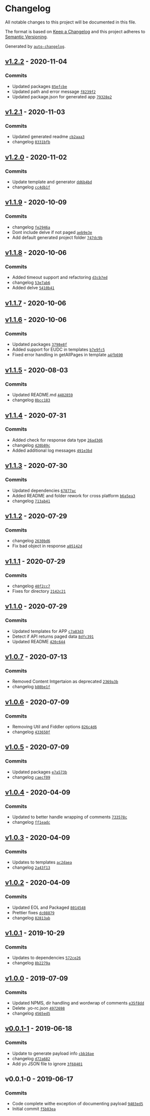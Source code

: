 # Changelog

All notable changes to this project will be documented in this file.

The format is based on [Keep a Changelog](https://keepachangelog.com/en/1.0.0/)
and this project adheres to [Semantic Versioning](https://semver.org/spec/v2.0.0.html).

Generated by [`auto-changelog`](https://github.com/CookPete/auto-changelog).

## [v1.2.2](https://github.com/martinholden-skillsoft/generator-percipio/compare/v1.2.1...v1.2.2) - 2020-11-04

### Commits

- Updated packages [`85efcbe`](https://github.com/martinholden-skillsoft/generator-percipio/commit/85efcbee400272ff6bd7050ff09b3fac1ead891f)
- Updated path and error message [`f8239f2`](https://github.com/martinholden-skillsoft/generator-percipio/commit/f8239f2f569920377965c538f54b56e5b2023295)
- Updated package.json for generated app [`79328e2`](https://github.com/martinholden-skillsoft/generator-percipio/commit/79328e2714c10a401e0ae522228b2fa52710b36c)

## [v1.2.1](https://github.com/martinholden-skillsoft/generator-percipio/compare/v1.2.0...v1.2.1) - 2020-11-03

### Commits

- Updated generated readme [`cb2aaa3`](https://github.com/martinholden-skillsoft/generator-percipio/commit/cb2aaa31c0826429b0f38c289448127de0fad485)
- changelog [`0331bfb`](https://github.com/martinholden-skillsoft/generator-percipio/commit/0331bfbffd7ac5eb845dc0fa539319d35d1cb471)

## [v1.2.0](https://github.com/martinholden-skillsoft/generator-percipio/compare/v1.1.9...v1.2.0) - 2020-11-02

### Commits

- Update template and generator [`dd6b4bd`](https://github.com/martinholden-skillsoft/generator-percipio/commit/dd6b4bdcb16c9f92de57efaa8d41f5f22de68f6f)
- changelog [`cc4db1f`](https://github.com/martinholden-skillsoft/generator-percipio/commit/cc4db1f4af0e847a84ff2b56faaa3a8e782e6e24)

## [v1.1.9](https://github.com/martinholden-skillsoft/generator-percipio/compare/v1.1.8...v1.1.9) - 2020-10-09

### Commits

- changelog [`fe2946a`](https://github.com/martinholden-skillsoft/generator-percipio/commit/fe2946af252d660fe9aa5fdca52bc8fb16d51173)
- Dont include delve if not paged [`aeb9e3e`](https://github.com/martinholden-skillsoft/generator-percipio/commit/aeb9e3ec2be6ccff27b410b3f39201ecf089f5cf)
- Add default generated project folder [`747dc9b`](https://github.com/martinholden-skillsoft/generator-percipio/commit/747dc9b53d18a2c3a74f8add6e992920aa35e28b)

## [v1.1.8](https://github.com/martinholden-skillsoft/generator-percipio/compare/v1.1.7...v1.1.8) - 2020-10-06

### Commits

- Added timeout support and refactoring [`d3cb7ed`](https://github.com/martinholden-skillsoft/generator-percipio/commit/d3cb7ed993f57d9a29247d0119ca522c88f97feb)
- changelog [`53e7ab6`](https://github.com/martinholden-skillsoft/generator-percipio/commit/53e7ab6d59c8182891c2c62f4df1ba1fc9e54597)
- Added delve [`5410b41`](https://github.com/martinholden-skillsoft/generator-percipio/commit/5410b413c9ad50b85ce790919400bda2ee15bb1b)

## [v1.1.7](https://github.com/martinholden-skillsoft/generator-percipio/compare/v1.1.6...v1.1.7) - 2020-10-06

## [v1.1.6](https://github.com/martinholden-skillsoft/generator-percipio/compare/v1.1.5...v1.1.6) - 2020-10-06

### Commits

- Updated packages [`3798e8f`](https://github.com/martinholden-skillsoft/generator-percipio/commit/3798e8ff4ebe92baa40ff30b93ef2877cc1326bc)
- Added support for EUDC in templates [`b7e9fc5`](https://github.com/martinholden-skillsoft/generator-percipio/commit/b7e9fc5fc9900a80a52507da41826a1a8b589e89)
- Fixed error handling in getAllPages in template [`a4fb690`](https://github.com/martinholden-skillsoft/generator-percipio/commit/a4fb6908fe36f5a60e47f42619b0f49bced07c9a)

## [v1.1.5](https://github.com/martinholden-skillsoft/generator-percipio/compare/v1.1.4...v1.1.5) - 2020-08-03

### Commits

- Updated README.md [`4482859`](https://github.com/martinholden-skillsoft/generator-percipio/commit/44828590dda4892a9db07fa57ddd68a9e309909c)
- changelog [`0bcc183`](https://github.com/martinholden-skillsoft/generator-percipio/commit/0bcc183c2074774f8d66ee75ce571905b2057b49)

## [v1.1.4](https://github.com/martinholden-skillsoft/generator-percipio/compare/v1.1.3...v1.1.4) - 2020-07-31

### Commits

- Added check for response data type [`26ad3d6`](https://github.com/martinholden-skillsoft/generator-percipio/commit/26ad3d6cc505f64b7a00a0035555ee5dcc90a2c1)
- changelog [`420b89c`](https://github.com/martinholden-skillsoft/generator-percipio/commit/420b89c4c19241f0e5f409f7cab9b36e2e4fbe9d)
- Added additional log messages [`491e3bd`](https://github.com/martinholden-skillsoft/generator-percipio/commit/491e3bd7c79c42d11dc205e6e1299cb49c534a54)

## [v1.1.3](https://github.com/martinholden-skillsoft/generator-percipio/compare/v1.1.2...v1.1.3) - 2020-07-30

### Commits

- Updated dependencies [`67877ac`](https://github.com/martinholden-skillsoft/generator-percipio/commit/67877acacde0434c22e2dd0aa5a986cc35e52ed5)
- Added README and folder rework for cross platform [`b6a5ea3`](https://github.com/martinholden-skillsoft/generator-percipio/commit/b6a5ea35964004aad23bae3610db29e78fdebf19)
- changelog [`713ab41`](https://github.com/martinholden-skillsoft/generator-percipio/commit/713ab4172869dd4dd0a78a8b4922a1494efe6aba)

## [v1.1.2](https://github.com/martinholden-skillsoft/generator-percipio/compare/v1.1.1...v1.1.2) - 2020-07-29

### Commits

- changelog [`2630bd6`](https://github.com/martinholden-skillsoft/generator-percipio/commit/2630bd653bf199af0ec7fa5835b8d42bebf39994)
- Fix bad object in response [`a05142d`](https://github.com/martinholden-skillsoft/generator-percipio/commit/a05142d41f894eb25fe88ee43f5e3acd7d95d786)

## [v1.1.1](https://github.com/martinholden-skillsoft/generator-percipio/compare/v1.1.0...v1.1.1) - 2020-07-29

### Commits

- changelog [`40f2cc7`](https://github.com/martinholden-skillsoft/generator-percipio/commit/40f2cc7c15b295fb874d832eaf279990cde7afa9)
- Fixes for directory [`2142c21`](https://github.com/martinholden-skillsoft/generator-percipio/commit/2142c2179519b6f666b79cfec18d9a343965d6a7)

## [v1.1.0](https://github.com/martinholden-skillsoft/generator-percipio/compare/v1.0.7...v1.1.0) - 2020-07-29

### Commits

- Updated templates for APP [`c7a83d3`](https://github.com/martinholden-skillsoft/generator-percipio/commit/c7a83d3d3ef8324dae57a7f8651fab1bd6bca128)
- Detect if API returns paged data [`8dfc391`](https://github.com/martinholden-skillsoft/generator-percipio/commit/8dfc39135890c504c3ac5abf01c0b2f7f09b8aef)
- Updated README [`420c644`](https://github.com/martinholden-skillsoft/generator-percipio/commit/420c6448d4baee303d8eedb78a6551089cbba1a8)

## [v1.0.7](https://github.com/martinholden-skillsoft/generator-percipio/compare/v1.0.6...v1.0.7) - 2020-07-13

### Commits

- Removed Content Intgertaion as deprecated [`2369a3b`](https://github.com/martinholden-skillsoft/generator-percipio/commit/2369a3b572ab016dfbcf75a7921bfd0a067787c4)
- changelog [`b80be1f`](https://github.com/martinholden-skillsoft/generator-percipio/commit/b80be1fabd85af61294c13ac5b53e3ecef1d34cb)

## [v1.0.6](https://github.com/martinholden-skillsoft/generator-percipio/compare/v1.0.5...v1.0.6) - 2020-07-09

### Commits

- Removing Util and Fiddler options [`826c4d6`](https://github.com/martinholden-skillsoft/generator-percipio/commit/826c4d6955c3d3ccbe1ef7616a73b6f3a7b6fbef)
- changelog [`433650f`](https://github.com/martinholden-skillsoft/generator-percipio/commit/433650f2045bf06366eebae664aac299ae5eed33)

## [v1.0.5](https://github.com/martinholden-skillsoft/generator-percipio/compare/v1.0.4...v1.0.5) - 2020-07-09

### Commits

- Updated packages [`e7a573b`](https://github.com/martinholden-skillsoft/generator-percipio/commit/e7a573ba5341d103e0dca2ef3a5c11fd6b926eab)
- changelog [`caecf09`](https://github.com/martinholden-skillsoft/generator-percipio/commit/caecf09328a6a911ec8307342cbbce6b9eff0939)

## [v1.0.4](https://github.com/martinholden-skillsoft/generator-percipio/compare/v1.0.3...v1.0.4) - 2020-04-09

### Commits

- Updated to better handle wrapping of comments [`733578c`](https://github.com/martinholden-skillsoft/generator-percipio/commit/733578c0bb0edc3891d8eef142e49715e9d05685)
- changelog [`ff1eadc`](https://github.com/martinholden-skillsoft/generator-percipio/commit/ff1eadc7c20ad3aa50a0e37256616226c4dc47c8)

## [v1.0.3](https://github.com/martinholden-skillsoft/generator-percipio/compare/v1.0.2...v1.0.3) - 2020-04-09

### Commits

- Updates to templates [`ac2daea`](https://github.com/martinholden-skillsoft/generator-percipio/commit/ac2daeab4bbce1a19c2755de6eb032bdbf8c44e8)
- changelog [`2a43f13`](https://github.com/martinholden-skillsoft/generator-percipio/commit/2a43f13122a340de47e72708e516b9bd6b05a658)

## [v1.0.2](https://github.com/martinholden-skillsoft/generator-percipio/compare/v1.0.1...v1.0.2) - 2020-04-09

### Commits

- Updated EOL and Packaged [`8014548`](https://github.com/martinholden-skillsoft/generator-percipio/commit/801454839b468f5442a4f0dc824757cf5360f1b4)
- Prettier fixes [`dc08879`](https://github.com/martinholden-skillsoft/generator-percipio/commit/dc088792c47e8f4d34a1c24cd62edfc81b672a41)
- changelog [`82813ab`](https://github.com/martinholden-skillsoft/generator-percipio/commit/82813ab400ba959b19f21a5ba4803630b95f4273)

## [v1.0.1](https://github.com/martinholden-skillsoft/generator-percipio/compare/v1.0.0...v1.0.1) - 2019-10-29

### Commits

- Updates to dependencies [`572ce26`](https://github.com/martinholden-skillsoft/generator-percipio/commit/572ce268bffaa31a8519d7998fd08a332190eff3)
- changelog [`8b2279a`](https://github.com/martinholden-skillsoft/generator-percipio/commit/8b2279a0e1038ed60c17964a4efa82f818a9deff)

## [v1.0.0](https://github.com/martinholden-skillsoft/generator-percipio/compare/v0.0.1-1...v1.0.0) - 2019-07-09

### Commits

- Updated NPMS, dir handling and wordwrap of comments [`e35f8dd`](https://github.com/martinholden-skillsoft/generator-percipio/commit/e35f8dd9c4b8c10c6eadb8af0145a3fb60d60b2f)
- Delete .yo-rc.json [`4972698`](https://github.com/martinholden-skillsoft/generator-percipio/commit/49726986f95301e66d4cdbb071345d99521a57c7)
- changelog [`4565ed5`](https://github.com/martinholden-skillsoft/generator-percipio/commit/4565ed54623122d59db21d2c7059e3167d63263f)

## [v0.0.1-1](https://github.com/martinholden-skillsoft/generator-percipio/compare/v0.0.1-0...v0.0.1-1) - 2019-06-18

### Commits

- Update to generate payload info [`cbb16ae`](https://github.com/martinholden-skillsoft/generator-percipio/commit/cbb16aeee7eb66638a2fee3fd11753ac2f909ce7)
- changelog [`d72a682`](https://github.com/martinholden-skillsoft/generator-percipio/commit/d72a68201bb3cbd11d3cd0b701ad5b8cfe7eb71e)
- Add yo JSON file to ignore [`3f68401`](https://github.com/martinholden-skillsoft/generator-percipio/commit/3f68401cf8f26df24cdc39e5066f72aad72d02ba)

## v0.0.1-0 - 2019-06-17

### Commits

- Code complete withe exception of documenting payload [`9403ed5`](https://github.com/martinholden-skillsoft/generator-percipio/commit/9403ed53cdbec7c47fecb10e1a9ed642f50c9b48)
- Initial commit [`f5b03ea`](https://github.com/martinholden-skillsoft/generator-percipio/commit/f5b03ea33c76b8283fb9882e9cf563480912fcfb)
